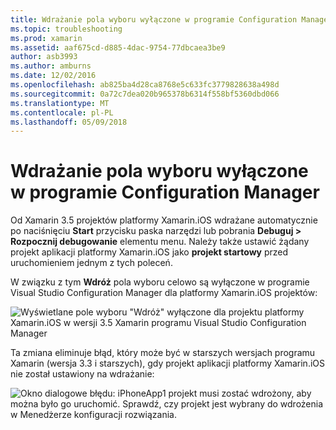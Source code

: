 ```yaml
---
title: Wdrażanie pola wyboru wyłączone w programie Configuration Manager
ms.topic: troubleshooting
ms.prod: xamarin
ms.assetid: aaf675cd-d885-4dac-9754-77dbcaea3be9
author: asb3993
ms.author: amburns
ms.date: 12/02/2016
ms.openlocfilehash: ab825ba4d28ca8768e5c633fc3779828638a498d
ms.sourcegitcommit: 0a72c7dea020b965378b6314f558bf5360dbd066
ms.translationtype: MT
ms.contentlocale: pl-PL
ms.lasthandoff: 05/09/2018
---
```

# <a name="deploy-checkboxes-disabled-in-configuration-manager"></a>Wdrażanie pola wyboru wyłączone w programie Configuration Manager

Od Xamarin 3.5 projektów platformy Xamarin.iOS wdrażane automatycznie po naciśnięciu **Start** przycisku paska narzędzi lub pobrania **Debuguj > Rozpocznij debugowanie** elementu menu. Należy także ustawić żądany projekt aplikacji platformy Xamarin.iOS jako **projekt startowy** przed uruchomieniem jednym z tych poleceń.

W związku z tym **Wdróż** pola wyboru celowo są wyłączone w programie Visual Studio Configuration Manager dla platformy Xamarin.iOS projektów:

![](deploy-checkboxes-images/configuration.png "Wyświetlane pole wyboru \"Wdróż\" wyłączone dla projektu platformy Xamarin.iOS w wersji 3.5 Xamarin programu Visual Studio Configuration Manager")

Ta zmiana eliminuje błąd, który może być w starszych wersjach programu Xamarin (wersja 3.3 i starszych), gdy projekt aplikacji platformy Xamarin.iOS nie został ustawiony na wdrażanie:

![](deploy-checkboxes-images/error.png "Okno dialogowe błędu: iPhoneApp1 projekt musi zostać wdrożony, aby można było go uruchomić. Sprawdź, czy projekt jest wybrany do wdrożenia w Menedżerze konfiguracji rozwiązania.")
